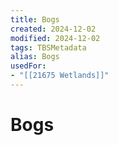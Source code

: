 ```yaml
---
title: Bogs
created: 2024-12-02
modified: 2024-12-02
tags: TBSMetadata
alias: Bogs
usedFor:
- "[[21675 Wetlands]]"
---
```

# Bogs
